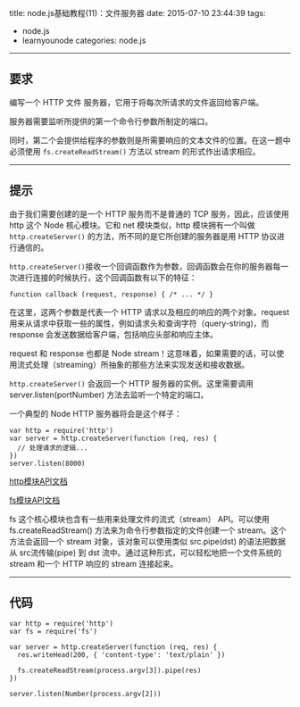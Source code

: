 title: node.js基础教程(11)：文件服务器
date: 2015-07-10 23:44:39
tags:
- node.js
- learnyounode
categories: node.js
---

## 要求
编写一个 HTTP 文件 服务器，它用于将每次所请求的文件返回给客户端。

服务器需要监听所提供的第一个命令行参数所制定的端口。

同时，第二个会提供给程序的参数则是所需要响应的文本文件的位置。在这一题中必须使用 `fs.createReadStream()` 方法以 stream 的形式作出请求相应。

-------------------------------------------------------------------------------
<!-- more -->

## 提示

由于我们需要创建的是一个 HTTP 服务而不是普通的 TCP 服务，因此，应该使用 http 这个 Node 核心模块。它和 net 模块类似，http 模块拥有一个叫做 `http.createServer()` 的方法，所不同的是它所创建的服务器是用 HTTP 协议进行通信的。

`http.createServer()`接收一个回调函数作为参数，回调函数会在你的服务器每一次进行连接的时候执行，这个回调函数有以下的特征：

    function callback (request, response) { /* ... */ }

在这里，这两个参数是代表一个 HTTP 请求以及相应的响应的两个对象。request 用来从请求中获取一些的属性，例如请求头和查询字符（query-string)，而 response 会发送数据给客户端，包括响应头部和响应主体。

request 和 response 也都是 Node stream！这意味着，如果需要的话，可以使用流式处理（streaming）所抽象的那些方法来实现发送和接收数据。

`http.createServer()` 会返回一个 HTTP 服务器的实例。这里需要调用 server.listen(portNumber) 方法去监听一个特定的端口。

一个典型的 Node HTTP 服务器将会是这个样子：

    var http = require('http')
    var server = http.createServer(function (req, res) {
      // 处理请求的逻辑...
    })
    server.listen(8000)

[http模块API文档](https://nodejs.org/api/http.html)

[fs模块API文档](https://nodejs.org/api/fs.html)

fs 这个核心模块也含有一些用来处理文件的流式（stream） API。可以使用 fs.createReadStream() 方法来为命令行参数指定的文件创建一个 stream。这个方法会返回一个 stream 对象，该对象可以使用类似 src.pipe(dst) 的语法把数据从 src流传输(pipe) 到 dst 流中。通过这种形式，可以轻松地把一个文件系统的 stream 和一个 HTTP 响应的 stream 连接起来。

-------------------------------------------------------------------------------

## 代码

```
var http = require('http')
var fs = require('fs')

var server = http.createServer(function (req, res) {
  res.writeHead(200, { 'content-type': 'text/plain' })

  fs.createReadStream(process.argv[3]).pipe(res)
})

server.listen(Number(process.argv[2]))
```